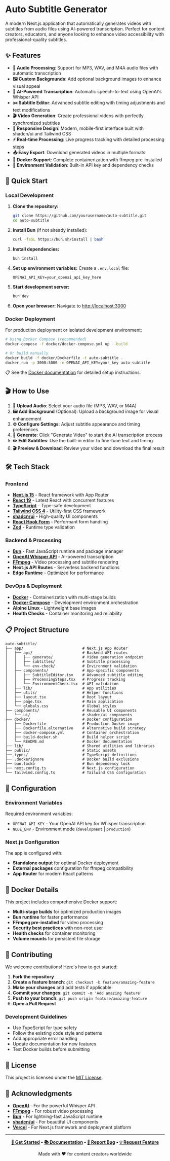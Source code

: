 # Auto Subtitle Generator

A modern Next.js application that automatically generates videos with subtitles from audio files using AI-powered transcription. Perfect for content creators, educators, and anyone looking to enhance video accessibility with professional-quality subtitles.

## ✨ Features

- **🎵 Audio Processing**: Support for MP3, WAV, and M4A audio files with automatic transcription
- **🖼️ Custom Backgrounds**: Add optional background images to enhance visual appeal
- **🤖 AI-Powered Transcription**: Automatic speech-to-text using OpenAI's Whisper API
- **✂️ Subtitle Editor**: Advanced subtitle editing with timing adjustments and text modifications
- **🎬 Video Generation**: Create professional videos with perfectly synchronized subtitles
- **📱 Responsive Design**: Modern, mobile-first interface built with shadcn/ui and Tailwind CSS
- **⚡ Real-time Processing**: Live progress tracking with detailed processing steps
- **📥 Easy Export**: Download generated videos in multiple formats
- **🐳 Docker Support**: Complete containerization with ffmpeg pre-installed
- **🔧 Environment Validation**: Built-in API key and dependency checks

## 🚀 Quick Start

### Local Development

1. **Clone the repository:**
   ```bash
   git clone https://github.com/yourusername/auto-subtitle.git
   cd auto-subtitle
   ```

2. **Install Bun** (if not already installed):
   ```bash
   curl -fsSL https://bun.sh/install | bash
   ```

3. **Install dependencies:**
   ```bash
   bun install
   ```

4. **Set up environment variables:**
   Create a `.env.local` file:
   ```env
   OPENAI_API_KEY=your_openai_api_key_here
   ```

5. **Start development server:**
   ```bash
   bun dev
   ```

6. **Open your browser:**
   Navigate to [http://localhost:3000](http://localhost:3000)

### Docker Deployment

For production deployment or isolated development environment:

```bash
# Using Docker Compose (recommended)
docker-compose -f docker/docker-compose.yml up --build

# Or build manually
docker build -f docker/Dockerfile -t auto-subtitle .
docker run -p 3000:3000 -e OPENAI_API_KEY=your_key auto-subtitle
```

📋 See the [Docker documentation](./docker/README.md) for detailed setup instructions.

## 🎬 How to Use

1. **🎵 Upload Audio**: Select your audio file (MP3, WAV, or M4A)
2. **🖼️ Add Background** (Optional): Upload a background image for visual enhancement
3. **⚙️ Configure Settings**: Adjust subtitle appearance and timing preferences
4. **🚀 Generate**: Click "Generate Video" to start the AI transcription process
5. **✏️ Edit Subtitles**: Use the built-in editor to fine-tune text and timing
6. **🎬 Preview & Download**: Review your video and download the final result

## 🛠️ Tech Stack

### Frontend
- **[Next.js 15](https://nextjs.org/)** - React framework with App Router
- **[React 19](https://react.dev/)** - Latest React with concurrent features
- **[TypeScript](https://www.typescriptlang.org/)** - Type-safe development
- **[Tailwind CSS 4](https://tailwindcss.com/)** - Utility-first CSS framework
- **[shadcn/ui](https://ui.shadcn.com/)** - High-quality UI components
- **[React Hook Form](https://react-hook-form.com/)** - Performant form handling
- **[Zod](https://zod.dev/)** - Runtime type validation

### Backend & Processing
- **[Bun](https://bun.sh/)** - Fast JavaScript runtime and package manager
- **[OpenAI Whisper API](https://platform.openai.com/docs/guides/speech-to-text)** - AI-powered transcription
- **[FFmpeg](https://ffmpeg.org/)** - Video processing and subtitle rendering
- **Next.js API Routes** - Serverless backend functions
- **Edge Runtime** - Optimized for performance

### DevOps & Deployment
- **[Docker](https://www.docker.com/)** - Containerization with multi-stage builds
- **[Docker Compose](https://docs.docker.com/compose/)** - Development environment orchestration
- **Alpine Linux** - Lightweight base images
- **Health Checks** - Container monitoring and reliability

## 📋 Project Structure

```
auto-subtitle/
├── app/                          # Next.js App Router
│   ├── api/                      # Backend API routes
│   │   ├── generate/             # Video generation endpoint
│   │   ├── subtitles/            # Subtitle processing
│   │   └── env-check/            # Environment validation
│   ├── components/               # App-specific components
│   │   ├── SubtitleEditor.tsx    # Advanced subtitle editing
│   │   ├── ProcessingSteps.tsx   # Progress tracking
│   │   └── EnvironmentCheck.tsx  # API validation
│   ├── lib/                      # App utilities
│   ├── utils/                    # Helper functions
│   ├── layout.tsx                # Root layout
│   ├── page.tsx                  # Main application
│   └── globals.css               # Global styles
├── components/                   # Reusable UI components
│   └── ui/                       # shadcn/ui components
├── docker/                       # Docker configuration
│   ├── Dockerfile                # Production Docker image
│   ├── Dockerfile.alternative    # Alternative build strategy
│   ├── docker-compose.yml        # Container orchestration
│   ├── build-docker.sh           # Build helper script
│   └── README.md                 # Docker documentation
├── lib/                          # Shared utilities and libraries
├── public/                       # Static assets
├── types/                        # TypeScript definitions
├── .dockerignore                 # Docker build exclusions
├── bun.lockb                     # Bun dependency lock
├── next.config.ts                # Next.js configuration
└── tailwind.config.ts            # Tailwind CSS configuration
```

## 🔧 Configuration

### Environment Variables

Required environment variables:

- `OPENAI_API_KEY` - Your OpenAI API key for Whisper transcription
- `NODE_ENV` - Environment mode (`development` | `production`)

### Next.js Configuration

The app is configured with:
- **Standalone output** for optimal Docker deployment
- **External packages** configuration for ffmpeg compatibility
- **App Router** for modern React patterns

## 🐳 Docker Details

This project includes comprehensive Docker support:

- **Multi-stage builds** for optimized production images
- **Bun runtime** for faster performance
- **FFmpeg pre-installed** for video processing
- **Security best practices** with non-root user
- **Health checks** for container monitoring
- **Volume mounts** for persistent file storage

## 🤝 Contributing

We welcome contributions! Here's how to get started:

1. **Fork the repository**
2. **Create a feature branch**: `git checkout -b feature/amazing-feature`
3. **Make your changes** and add tests if applicable
4. **Commit your changes**: `git commit -m 'Add amazing feature'`
5. **Push to your branch**: `git push origin feature/amazing-feature`
6. **Open a Pull Request**

### Development Guidelines

- Use TypeScript for type safety
- Follow the existing code style and patterns
- Add appropriate error handling
- Update documentation for new features
- Test Docker builds before submitting

## 📄 License

This project is licensed under the [MIT License](https://choosealicense.com/licenses/mit/).

## 🙏 Acknowledgments

- **[OpenAI](https://openai.com/)** - For the powerful Whisper API
- **[FFmpeg](https://ffmpeg.org/)** - For robust video processing
- **[Bun](https://bun.sh/)** - For lightning-fast JavaScript runtime
- **[shadcn/ui](https://ui.shadcn.com/)** - For beautiful UI components
- **[Vercel](https://vercel.com/)** - For Next.js framework and deployment platform

---

<div align="center">

**[🚀 Get Started](#-quick-start) • [📚 Documentation](./docker/README.md) • [🐛 Report Bug](../../issues) • [💡 Request Feature](../../issues)**

Made with ❤️ for content creators worldwide

</div>
